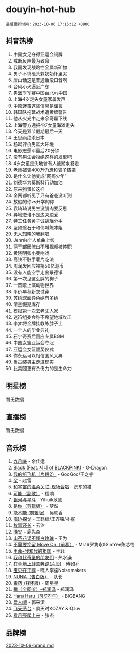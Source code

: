 # douyin-hot-hub

`最后更新时间：2023-10-06 17:15:12 +0800`

## 抖音热榜

1. 中国女足夺得亚运会铜牌
1. 戒断反应最为致命
1. 我国发现战略性金属新矿物
1. 男子不慎砸头躲奶奶怀里哭
1. 唐山话这是普通话没口音啊
1. 台风小犬逼近广东
1. 男篮季军赛中国台北vs中国
1. 上海4岁走失女童家属发声
1. 中原迷笛这些信息是谣言
1. 韩国队拖延战术遭黄牌警告
1. 他从火光中走来余奇磊下线
1. 上海警方通报4岁女童海滩走失
1. 今天是双节假期最后一天
1. 王思雨绝杀日本
1. 杨鸣评价男篮大环境
1. 电影志愿军最后20分钟
1. 没有男生会拒绝这样的发型吧
1. 4岁女童走失地曾有人被潮水卷走
1. 老师被骗400万仍想和骗子结婚
1. 是什么让他变成“网瘾少年”
1. 刘德华为莫斯科行动加油
1. 原来狗蛋长这样
1. 全网都听见了只有爸爸没听到
1. 放假的你vs开学的你
1. 袁琦琦说男生没肌肉要反思
1. 异地恋谁不是边哭边爱
1. 特工任务黄子诚姚瑶分手
1. 坚如磐石于和伟喊陈冲姐
1. 无人知晓的我翻唱
1. Jennie个人单曲上线
1. 两干部因流出不雅视频被停职
1. 黄晓明张小斐吻戏
1. 高铁不脏手薯片吃法
1. 周润发回应裸捐56亿港币
1. 没有人能空手走出景德镇
1. 第一次见这么胖的狗子
1. 一首歌上演动物世界
1. 平价早秋新衣试穿
1. 苏绣双面异色绣有多绝
1. 清空假期库存
1. 模拟第一次去老丈人家
1. 迷笛组委会称不希望地域攻击
1. 李梦将金牌挂教练脖子上
1. 一个人的毕业典礼
1. 石宇奇赛后回应专属BGM
1. 中国女篮亚运会夺冠
1. 亚运会女篮颁奖仪式
1. 你永远可以相信国风大典
1. 当古装男主走进现实
1. 比美照更有杀伤力的是生命力

## 明星榜

暂无数据

## 直播榜

暂无数据

## 音乐榜

1. [九月底](https://sf3-cdn-tos.douyinstatic.com/obj/tos-cn-ve-2774/oMfewG4PDTFhF8iz3OGQ7ABH5i6fCgnMaoCbzZ) - 余佳运
1. [Black (Feat. 제니 of BLACKPINK)](https://sf6-cdn-tos.douyinstatic.com/obj/tos-cn-ve-2774/2eb92e2debbe4fe0a552bc099aef7f28) - G-Dragon
1. [我的纸飞机（片段2）](https://sf3-cdn-tos.douyinstatic.com/obj/tos-cn-ve-2774/oM2ZrKcg2CD5AeRB2gkeXOFB1IxAGJdZPazYHf) - GooGoo/王之睿
1. [朵](https://sf3-cdn-tos.douyinstatic.com/obj/tos-cn-ve-2774/932f5bdfcd7c47b880525e92ab8a4999) - 赵雷
1. [和宇宙的温柔关联-现场合唱](https://sf6-cdn-tos.douyinstatic.com/obj/tos-cn-ve-2774/o0hONGDYQBgk0e5bqDeQOonVmncA6tC2nBwZLT) - 房东的猫
1. [可能（副歌）](https://sf6-cdn-tos.douyinstatic.com/obj/tos-cn-ve-2774/cde1731888894259b333569393c2fb51) - 程响
1. [银河与星斗](https://sf3-cdn-tos.douyinstatic.com/obj/tos-cn-ve-2774/3cc0bf5f0ef140f7b6743a631bcf3c58) - Yihuik苡慧
1. [是你（剪辑版）](https://sf3-cdn-tos.douyinstatic.com/obj/tos-cn-ve-2774/46019dae783c4c969944217fe1cfafc4) - 梦然
1. [能不能 (剪辑版)](https://sf6-cdn-tos.douyinstatic.com/obj/tos-cn-ve-2774/fc4a6c45b4a34277ba4088e1d7fdff98) - 吴映香
1. [海边探戈](https://sf6-cdn-tos.douyinstatic.com/obj/tos-cn-ve-2774/os9gE0VQCGqt6VQkZDyBBYvfSDY0QFe3vVmubn) - 王鹤棣/王齐铭/朴鲨
1. [故事还长](https://sf3-cdn-tos.douyinstatic.com/obj/tos-cn-ve-2774/30a26758c8594f0ab81ac675c33ee2c5) - 云汐
1. [晚安](https://sf6-cdn-tos.douyinstatic.com/obj/tos-cn-ve-2774/a724c5e224464218839820f4e4fd632f) - 鹿先森
1. [山茶花读不懂白玫瑰](https://sf6-cdn-tos.douyinstatic.com/obj/tos-cn-ve-2774/osfn8B7DktrRHEPJgPCfDbw7QDQEkwC16BxZg9) - 王为
1. [不需要挽留 Move On（前奏）](https://sf3-cdn-tos.douyinstatic.com/obj/tos-cn-ve-2774/ooCBhgCCkF4nExzQL9WZSUbitfA8IsDkgQIYhe) - Mr.16罗隽永&SimYee陈芯怡
1. [王菲-我和我的祖国](https://sf3-cdn-tos.douyinstatic.com/obj/tos-cn-ve-2774/3ef0f373017541e18566595c96123cab) - 王菲
1. [我和比奇堡的朋友们](https://sf3-cdn-tos.douyinstatic.com/obj/tos-cn-ve-2774/f0505db981ea4a6d91453a15924a82aa) - 热水澡
1. [在草地上肆意奔跑(片段)](https://sf3-cdn-tos.douyinstatic.com/obj/tos-cn-ve-2774/8831d494742f45dabdfa8adb8b817259) - 傅如乔
1. [宝贝在干嘛](https://sf3-cdn-tos.douyinstatic.com/obj/tos-cn-ve-2774/okW4hBCfJI5B2ZEgTCtikhMW7IafzNrBQIYkpJ) - 嘿人李逵Noisemakers
1. [NUNA（告白版）](https://sf6-cdn-tos.douyinstatic.com/obj/tos-cn-ve-2774/a65828cbd8ce41a78a430a58b49f4feb) - 队长
1. [毒药 (释怀版)](https://sf6-cdn-tos.douyinstatic.com/obj/tos-cn-ve-2774/oYILMEAzspdZBIzy4frJNB8ZHPHWAhiwowd4Ad) - 周星星
1. [瞬（全网听）-郑润泽](https://sf3-cdn-tos.douyinstatic.com/obj/tos-cn-ve-2774/o4Vb9eJZClCZTnRQYy0BRSeHGrDtrkrQgIBvQt) - 郑润泽
1. [Haru Haru（하루하루）](https://sf6-cdn-tos.douyinstatic.com/obj/tos-cn-ve-2774/940c04aa98154ee7bdbaaa2ad9f28aec) - BIGBANG
1. [爱人呢](https://sf3-cdn-tos.douyinstatic.com/obj/tos-cn-ve-2774/2041dc10f3c442f1992b439a00eaf2ba) - 郭采潔
1. [飞天茅台](https://sf6-cdn-tos.douyinstatic.com/obj/tos-cn-ve-2774/o4GhTV5kIuMWmC2Ai1WzNglssgBfQaqQCSLxUU) - 俞天时KOZAY & Q.luv
1. [看月亮爬上来](https://sf6-cdn-tos.douyinstatic.com/obj/tos-cn-ve-2774/356c324112764016b25295e535f2daf0) - 张杰

## 品牌榜

[2023-10-06-brand.md](2023-10-06-brand.md)
